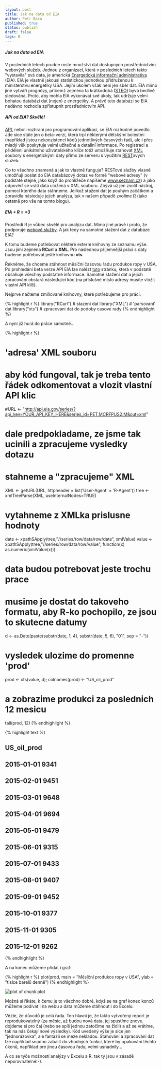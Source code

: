 ```yaml
---
layout: post
title: Jak na data od EIA
author: Petr Baca
published: true
status: publish
draft: false
tags: R
---
```

##### Jak na data od EIA
V posledních letech prudce roste množství dat dostupných prostřednictvím webových služeb. Jednou z organizací, která v posledních letech takto "vystavila" svá data, je americká [Energetická informační administrativa](http://www.eia.gov) (EIA). EIA je vlastně jakousi statistickou jednotkou přidruženou k ministerstvu energetiky USA. Jejím úkolem však není jen sběr dat. EIA mimo jiné vytváří prognózy, přičemž zejména ta krátkodobá ([STEO](http://www.eia.gov/forecasts/steo/report/)) bývá bedlivě sledována. Proto, aby mohla EIA vykonávat své úkoly, tak udržuje velmi bohatou databázi dat (nejen) z energetiky. A právě tuto databázi se EIA nedávno rozhodla zpřístupnit prostřednictvím API.
 
##### API od EIA? Skvělé!
 
[API](http://en.wikipedia.org/wiki/Application_programming_interface), neboli rozhraní pro programování aplikací, se EIA rozhodně povedlo. Jde sice stále jen o beta-verzi, která trpí některými dětskými bolestmi (například jistou nekonzistencí kódů jednotlivých časových řad), ale i přes mladý věk poskytuje velmi užitečné a detailní informace. Po registraci a přidělení unikátního uživatelského klíče totiž umožňuje stahovat [XML](https://en.wikipedia.org/wiki/XML) soubory s energetickými daty přímo ze serveru s využitím [REST](http://en.wikipedia.org/wiki/Representational_state_transfer)ových služeb.
 
Co to všechno znamená a jak to vlastně funguje? RESTové služby vlasně umožňují poslat do EIA databázový dotaz ve formě "webové adresy" (v podstatě stejně, jako když do prohlížeče napíšeme www.seznam.cz) a jako odpověď se vrátí data uložená v XML souboru. Zbývá už jen zvolit nástroj, pomocí kterého data stáhneme. Jelikož stažení dat je pouhým začátkem a zpravidla následuje jejich analýza, tak v našem případě zvolíme [R](http://www.r-project.org/) (jako ostatně pro vše na tomto blogu).
 
##### EIA + R = <3
 
Prostředí R je vůbec skvělé pro analýzu dat. Mimo jiné právě i proto, že podporuje [webové služby](http://cran.r-project.org/web/views/WebTechnologies.html). A jak tedy na samotné stažení dat z databáze EIA?
 
K tomu budeme potřebovat některé externí knihovny ze seznamu výše. Jsou jimi zejména **RCurl** a **XML**. Pro následnou příjemnější práci s daty budeme potřebovat ještě knihovnu **xts**.
 
Řekněme, že chceme stáhnout měsíční časovou řadu produkce ropy v USA. Po prohledání beta verze API EIA lze nalézt [tuto](http://www.eia.gov/opendata/qb.cfm?category=296686&sdid=PET.MCRFPUS2.M) stránku, která v podstatě obsahuje všechny podstatné informace. Samotné stažení dat a jejich zpracování obstará následující kód (na příslušné místo adresy musíte vložit vlastní API klíč).
 

 
Nejprve načteme zmiňované knihovny, které potřebujeme pro práci.
 

{% highlight r %}
library("RCurl") # stazeni dat
library("XML") # 'parsovani' dat
library("xts") # zpracovani dat do podoby casove rady
{% endhighlight %}
 
A nyní již hurá do práce samotné...
 

{% highlight r %}
# 'adresa' XML souboru
# aby kód fungoval, tak je treba tento řádek odkomentovat a vlozit vlastní API klic
 
#URL <- "http://api.eia.gov/series/?api_key=YOUR_API_KEY_HERE&series_id=PET.MCRFPUS2.M&out=xml"
 
# dale predpokladame, ze jsme tak ucinili a zpracujeme vysledky dotazu
 
# stahneme a "zpracujeme" XML
XML <- getURL(URL, httpheader = list('User-Agent' = 'R-Agent'))
tree <- xmlTreeParse(XML, useInternalNodes=TRUE)
  
# vytahneme z XMLka prislusne hodnoty
date <- xpathSApply(tree,"//series/row/data/row/date", xmlValue)
value <- xpathSApply(tree,"//series/row/data/row/value", function(x) as.numeric(xmlValue(x)))
 
# data budou potrebovat jeste trochu prace
# musime je dostat do takoveho formatu, aby R-ko pochopilo, ze jsou to skutecne datumy
d <- as.Date(paste(substr(date, 1, 4),
                   substr(date, 5, 6),
                   "01", sep = "-"))
 
# vysledek ulozime do promenne 'prod'
prod <- xts(value, d); colnames(prod) <- "US_oil_prod"
 
# a zobrazime produkci za poslednich 12 mesicu
tail(prod, 12)
{% endhighlight %}



{% highlight text %}
##            US_oil_prod
## 2015-01-01        9341
## 2015-02-01        9451
## 2015-03-01        9648
## 2015-04-01        9694
## 2015-05-01        9479
## 2015-06-01        9315
## 2015-07-01        9433
## 2015-08-01        9407
## 2015-09-01        9452
## 2015-10-01        9377
## 2015-11-01        9305
## 2015-12-01        9262
{% endhighlight %}
 
A na konec můžeme přidat i graf:
 

{% highlight r %}
plot(prod, main = "Měsíční produkce ropy v USA", ylab = "tisíce barelů denně")
{% endhighlight %}

![plot of chunk plot](/figures/plot-1.png)
 
Možná si říkáte, k čemu je to všechno dobré, když se na graf konec konců můžeme podívat i na webu a data můžeme stáhnout i do Excelu.
 
Vězte, že důvodů je celá řada. Ten hlavní je, že takto vytvořený report je reprodukovatelný (za měsíc, až budou nová data, jej spustíme znovu, dojdeme si pro čaj (nebo se spíš jednou zatočíme na židli) a až se vrátíme, tak na nás čekají nové výsledky). Kód uvedený výše je sice jen "jednorázovka", ale fantazii se meze nekladou. Stahování a zpracování dat lze například snadno zabalit do vhodných funkcí, které by opakování těchto úkonů, například pro jinou časovou řadu, velmi usnadnily...
 
A co se týče možností analýzy v Excelu a R, tak ty jsou v zásadě neporovnatelné:-). 
 
